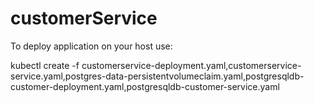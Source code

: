 # customerService

To deploy application on your host use:

kubectl create -f customerservice-deployment.yaml,customerservice-service.yaml,postgres-data-persistentvolumeclaim.yaml,postgresqldb-customer-deployment.yaml,postgresqldb-customer-service.yaml
